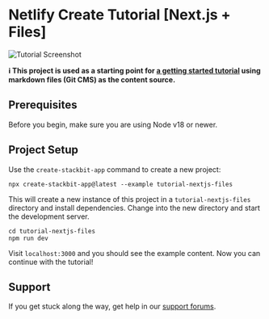 # Netlify Create Tutorial [Next.js + Files]

![Tutorial Screenshot](https://assets.stackbit.com/docs/tutorial-shared-thumb-v2.png)

**ℹ️ This project is used as a starting point for [a getting started tutorial](https://docs.netlify.com/create/get-started/nextjs-markdown/) using markdown files (Git CMS) as the content source.**

## Prerequisites

Before you begin, make sure you are using Node v18 or newer.

## Project Setup

Use the `create-stackbit-app` command to create a new project:

    npx create-stackbit-app@latest --example tutorial-nextjs-files

This will create a new instance of this project in a `tutorial-nextjs-files` directory and install dependencies. Change into the new directory and start the development server.

    cd tutorial-nextjs-files
    npm run dev

Visit `localhost:3000` and you should see the example content. Now you can continue with the tutorial!

## Support

If you get stuck along the way, get help in our [support forums](https://answers.netlify.com/).
